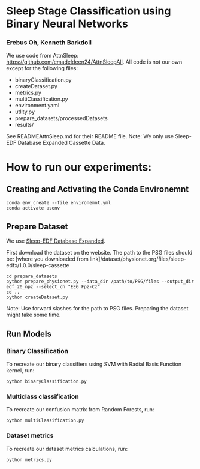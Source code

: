 # Sleep Stage Classification using Binary Neural Networks
### Erebus Oh, Kenneth Barkdoll

We use code from AttnSleep: https://github.com/emadeldeen24/AttnSleepAll. All code is not our own except for the following files:
- binaryClassification.py
- createDataset.py
- metrics.py
- multiClassification.py
- environment.yaml
- utlity.py
- prepare_datasets/processedDatasets
- results/

See READMEAttnSleep.md for their README file. Note: We only use Sleep-EDF Database Expanded Cassette Data.

# How to run our experiments:

## Creating and Activating the Conda Environemnt
```
conda env create --file environemnt.yml
conda activate asenv
```

## Prepare Dataset
We use [Sleep-EDF Database Expanded](https://www.physionet.org/content/sleep-edfx/1.0.0/).

First download the dataset on the website.
The path to the PSG files should be: [where you downloaded from link]/dataset/physionet.org/files/sleep-edfx/1.0.0/sleep-cassette
```
cd prepare_datasets
python prepare_physionet.py --data_dir /path/to/PSG/files --output_dir edf_20_npz --select_ch "EEG Fpz-Cz"
cd ..
python createDataset.py
```
Note: Use forward slashes for the path to PSG files. Preparing the dataset might take some time.

## Run Models

### Binary Classification
To recreate our binary classifiers using SVM with Radial Basis Function kernel, run:
```
python binaryClassification.py
```

### Multiclass classification
To recreate our confusion matrix from Random Forests, run:
```
python multiClassification.py
```

### Dataset metrics
To recreate our dataset metrics calculations, run:
```
python metrics.py
```
